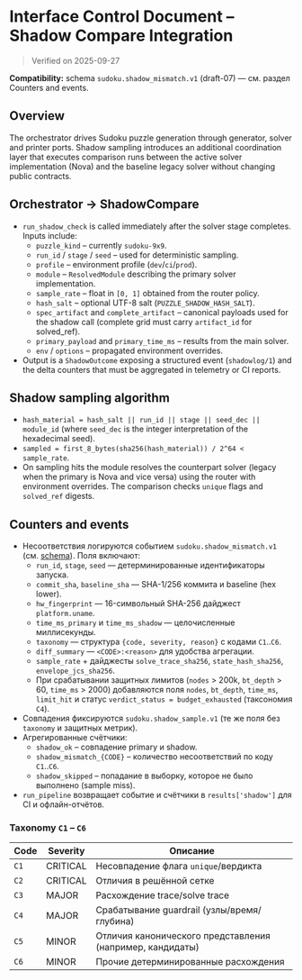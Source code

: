 # Interface Control Document – Shadow Compare Integration

> Verified on 2025-09-27

**Compatibility:** schema `sudoku.shadow_mismatch.v1` (draft-07) — см. раздел Counters and events.

## Overview

The orchestrator drives Sudoku puzzle generation through generator, solver and
printer ports.  Shadow sampling introduces an additional coordination layer
that executes comparison runs between the active solver implementation (Nova)
and the baseline legacy solver without changing public contracts.

## Orchestrator → ShadowCompare

* ``run_shadow_check`` is called immediately after the solver stage completes.
  Inputs include:
  - ``puzzle_kind`` – currently ``sudoku-9x9``.
  - ``run_id`` / ``stage`` / ``seed`` – used for deterministic sampling.
  - ``profile`` – environment profile (``dev``/``ci``/``prod``).
  - ``module`` – ``ResolvedModule`` describing the primary solver implementation.
  - ``sample_rate`` – float in ``[0, 1]`` obtained from the router policy.
  - ``hash_salt`` – optional UTF-8 salt (``PUZZLE_SHADOW_HASH_SALT``).
  - ``spec_artifact`` and ``complete_artifact`` – canonical payloads used for
    the shadow call (complete grid must carry ``artifact_id`` for solved_ref).
  - ``primary_payload`` and ``primary_time_ms`` – results from the main solver.
  - ``env`` / ``options`` – propagated environment overrides.
* Output is a ``ShadowOutcome`` exposing a structured event (``shadowlog/1``)
  and the delta counters that must be aggregated in telemetry or CI reports.

## Shadow sampling algorithm

* ``hash_material = hash_salt || run_id || stage || seed_dec || module_id``
  (where ``seed_dec`` is the integer interpretation of the hexadecimal seed).
* ``sampled = first_8_bytes(sha256(hash_material)) / 2^64 < sample_rate``.
* On sampling hits the module resolves the counterpart solver (legacy when the
  primary is Nova and vice versa) using the router with environment overrides.
  The comparison checks ``unique`` flags and ``solved_ref`` digests.

## Counters and events

* Несоответствия логируются событием ``sudoku.shadow_mismatch.v1`` (см. [schema](./schemas/sudoku.shadow_mismatch.v1.schema.json)).
  Поля включают:
  - ``run_id``, ``stage``, ``seed`` — детерминированные идентификаторы запуска.
  - ``commit_sha``, ``baseline_sha`` — SHA-1/256 коммита и baseline (hex lower).
  - ``hw_fingerprint`` — 16-символьный SHA-256 дайджест ``platform.uname``.
  - ``time_ms_primary`` и ``time_ms_shadow`` — целочисленные миллисекунды.
  - ``taxonomy`` — структура ``{code, severity, reason}`` с кодами ``C1``..``C6``.
  - ``diff_summary`` — ``<CODE>:<reason>`` для удобства агрегации.
  - ``sample_rate`` + дайджесты ``solve_trace_sha256``, ``state_hash_sha256``, ``envelope_jcs_sha256``.
  - При срабатывании защитных лимитов (``nodes`` > 200k, ``bt_depth`` > 60, ``time_ms`` > 2000) добавляются поля
    ``nodes``, ``bt_depth``, ``time_ms``, ``limit_hit`` и статус ``verdict_status = budget_exhausted`` (таксономия ``C4``).
* Совпадения фиксируются ``sudoku.shadow_sample.v1`` (те же поля без ``taxonomy`` и защитных метрик).
* Агрегированные счётчики:
  - ``shadow_ok`` – совпадение primary и shadow.
  - ``shadow_mismatch_{CODE}`` – количество несоответствий по коду ``C1``..``C6``.
  - ``shadow_skipped`` – попадание в выборку, которое не было выполнено (sample miss).
* ``run_pipeline`` возвращает событие и счётчики в ``results['shadow']`` для CI и офлайн-отчётов.

### Taxonomy ``C1`` – ``C6``

| Code | Severity  | Описание |
| ---- | --------- | -------- |
| ``C1`` | CRITICAL | Несовпадение флага ``unique``/вердикта |
| ``C2`` | CRITICAL | Отличия в решённой сетке |
| ``C3`` | MAJOR    | Расхождение trace/solve trace |
| ``C4`` | MAJOR    | Срабатывание guardrail (узлы/время/глубина) |
| ``C5`` | MINOR    | Отличия канонического представления (например, кандидаты) |
| ``C6`` | MINOR    | Прочие детерминированные расхождения |
